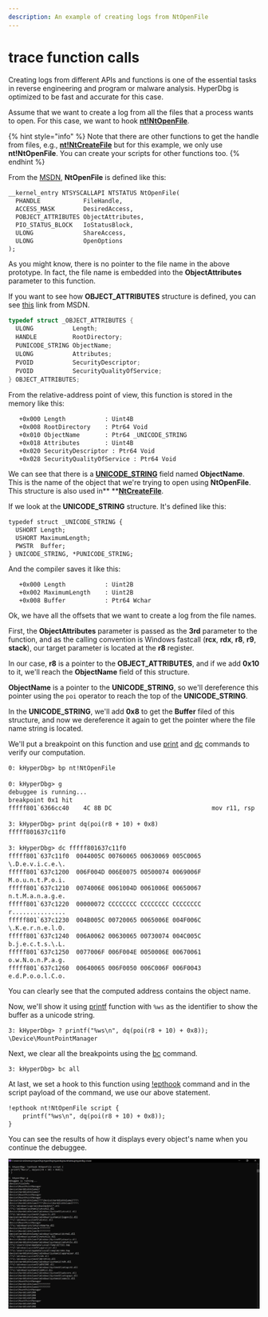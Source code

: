 ```yaml
---
description: An example of creating logs from NtOpenFile
---
```


# trace function calls

Creating logs from different APIs and functions is one of the essential tasks in reverse engineering and program or malware analysis. HyperDbg is optimized to be fast and accurate for this case.

Assume that we want to create a log from all the files that a process wants to open. For this case, we want to hook [**nt!NtOpenFile**](https://docs.microsoft.com/en-us/windows/win32/api/winternl/nf-winternl-ntopenfile). 

{% hint style="info" %}
Note that there are other functions to get the handle from files, e.g., [**nt!NtCreateFile**](https://docs.microsoft.com/en-us/windows/win32/api/winternl/nf-winternl-ntcreatefile) but for this example, we only use **nt!NtOpenFile**. You can create your scripts for other functions too.
{% endhint %}

From the [MSDN](https://docs.microsoft.com/en-us/windows/win32/api/winternl/nf-winternl-ntopenfile), **NtOpenFile** is defined like this:

```clike
__kernel_entry NTSYSCALLAPI NTSTATUS NtOpenFile(
  PHANDLE            FileHandle,
  ACCESS_MASK        DesiredAccess,
  POBJECT_ATTRIBUTES ObjectAttributes,
  PIO_STATUS_BLOCK   IoStatusBlock,
  ULONG              ShareAccess,
  ULONG              OpenOptions
);
```

As you might know, there is no pointer to the file name in the above prototype. In fact, the file name is embedded into the **ObjectAttributes** parameter to this function.

If you want to see how **OBJECT_ATTRIBUTES** structure is defined, you can see [this](https://docs.microsoft.com/en-us/windows/win32/api/ntdef/ns-ntdef-\_object_attributes) link from MSDN.

```c
typedef struct _OBJECT_ATTRIBUTES {
  ULONG           Length;
  HANDLE          RootDirectory;
  PUNICODE_STRING ObjectName;
  ULONG           Attributes;
  PVOID           SecurityDescriptor;
  PVOID           SecurityQualityOfService;
} OBJECT_ATTRIBUTES;
```

From the relative-address point of view, this function is stored in the memory like this:

```clike
   +0x000 Length           : Uint4B
   +0x008 RootDirectory    : Ptr64 Void
   +0x010 ObjectName       : Ptr64 _UNICODE_STRING
   +0x018 Attributes       : Uint4B
   +0x020 SecurityDescriptor : Ptr64 Void
   +0x028 SecurityQualityOfService : Ptr64 Void
```

We can see that there is a [**UNICODE_STRING**](https://docs.microsoft.com/en-us/windows/win32/api/subauth/ns-subauth-unicode_string) field named **ObjectName**. This is the name of the object that we're trying to open using **NtOpenFile**. This structure is also used in** **[**NtCreateFile**](https://docs.microsoft.com/en-us/windows/win32/api/winternl/nf-winternl-ntcreatefile).

If we look at the **UNICODE_STRING** structure. It's defined like this:

```clike
typedef struct _UNICODE_STRING {
  USHORT Length;
  USHORT MaximumLength;
  PWSTR  Buffer;
} UNICODE_STRING, *PUNICODE_STRING;
```

And the compiler saves it like this:

```clike
   +0x000 Length           : Uint2B
   +0x002 MaximumLength    : Uint2B
   +0x008 Buffer           : Ptr64 Wchar
```

Ok, we have all the offsets that we want to create a log from the file names.

First, the **ObjectAttributes** parameter is passed as the **3rd** parameter to the function, and as the calling convention is Windows fastcall (**rcx**, **rdx**, **r8**, **r9**, **stack**), our target parameter is located at the **r8** register.

In our case, **r8** is a pointer to the **OBJECT_ATTRIBUTES**, and if we add **0x10** to it, we'll reach the **ObjectName** field of this structure.

**ObjectName** is a pointer to the **UNICODE_STRING**, so we'll dereference this pointer using the `poi` operator to reach the top of the **UNICODE_STRING**.

In the **UNICODE_STRING**, we'll add **0x8** to get the **Buffer** filed of this structure, and now we dereference it again to get the pointer where the file name string is located.

We'll put a breakpoint on this function and use [print](https://docs.hyperdbg.org/commands/debugging-commands/print) and [dc](https://docs.hyperdbg.org/commands/debugging-commands/d) commands to verify our computation.

```clike
0: kHyperDbg> bp nt!NtOpenFile

0: kHyperDbg> g
debuggee is running...
breakpoint 0x1 hit
fffff801`6366cc40    4C 8B DC                            mov r11, rsp

3: kHyperDbg> print dq(poi(r8 + 10) + 0x8)
fffff801637c11f0

3: kHyperDbg> dc fffff801637c11f0
fffff801`637c11f0  0044005C 00760065 00630069 005C0065  \.D.e.v.i.c.e.\.
fffff801`637c1200  006F004D 006E0075 00500074 0069006F  M.o.u.n.t.P.o.i.
fffff801`637c1210  0074006E 0061004D 0061006E 00650067  n.t.M.a.n.a.g.e.
fffff801`637c1220  00000072 CCCCCCCC CCCCCCCC CCCCCCCC  r...............
fffff801`637c1230  004B005C 00720065 0065006E 004F006C  \.K.e.r.n.e.l.O.
fffff801`637c1240  006A0062 00630065 00730074 004C005C  b.j.e.c.t.s.\.L.
fffff801`637c1250  0077006F 006F004E 0050006E 00670061  o.w.N.o.n.P.a.g.
fffff801`637c1260  00640065 006F0050 006C006F 006F0043  e.d.P.o.o.l.C.o.
```

You can clearly see that the computed address contains the object name.

Now, we'll show it using [printf](https://docs.hyperdbg.org/commands/scripting-language/functions/exports/printf) function with `%ws` as the identifier to show the buffer as a unicode string.

```clike
3: kHyperDbg> ? printf("%ws\n", dq(poi(r8 + 10) + 0x8));
\Device\MountPointManager
```

Next, we clear all the breakpoints using the [bc](https://docs.hyperdbg.org/commands/debugging-commands/bc) command.

```clike
3: kHyperDbg> bc all
```

At last, we set a hook to this function using [!epthook](https://docs.hyperdbg.org/commands/extension-commands/epthook) command and in the script payload of the command, we use our above statement.

```clike
!epthook nt!NtOpenFile script {
	printf("%ws\n", dq(poi(r8 + 10) + 0x8));
}
```

You can see the results of how it displays every object's name when you continue the debuggee.

![Getting NtOpenFile object names](../../../.gitbook/assets/NtOpenFile-Interpret.PNG)

